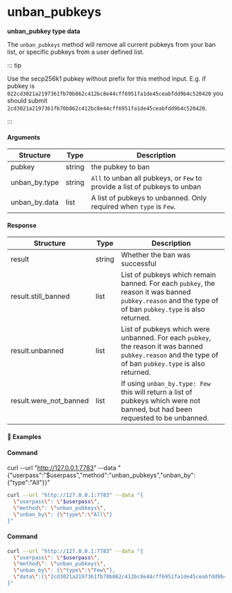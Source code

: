 # unban\_pubkeys

**unban_pubkey type data**

The `unban_pubkeys` method will remove all current pubkeys from your ban list, or specific pubkeys from a user defined list.

::: tip

Use the secp256k1 pubkey without prefix for this method input. E.g. if pubkey is `022cd3021a2197361fb70b862c412bc8e44cff6951fa1de45ceabfdd9b4c520420` you should submit `2cd3021a2197361fb70b862c412bc8e44cff6951fa1de45ceabfdd9b4c520420`.

:::

#### Arguments

| Structure       | Type                       | Description                                                                   |
| --------------- | -------------------------- | ----------------------------------------------------------------------------- |
| pubkey          | string                     | the pubkey to ban                                                             |
| unban_by.type   | string                     | `All` to unban all pubkeys, or `Few` to provide a list of pubkeys to unban    |
| unban_by.data   | list                       | A list of pubkeys to unbanned. Only required when `type` is `Few`.            |


#### Response

| Structure              | Type     | Description                                                                                                                                             |
| ---------------------- | -------- | --------------------------------------------------------------------------------------------------------------------------------------------------------|
| result                 | string   | Whether the ban was successful                                                                                                                          |
| result.still_banned    | list     | List of pubkeys which remain banned. For each `pubkey`, the reason it was banned `pubkey.reason` and the type of of ban `pubkey.type` is also returned. |
| result.unbanned        | list     | List of pubkeys which were unbanned. For each `pubkey`, the reason it was banned `pubkey.reason` and the type of of ban `pubkey.type` is also returned. |
| result.were_not_banned | list     | If using `unban_by.type: Few` this will return a list of pubkeys which were not banned, but had been requested to be unbanned.                          |


#### :pushpin: Examples


#### Command

curl --url "http://127.0.0.1:7783" --data "{\"userpass\":\"$userpass\",\"method\":\"unban_pubkeys\",\"unban_by\":{\"type\":\"All\"}}"

```bash
curl --url "http://127.0.0.1:7783" --data "{
  \"userpass\": \"$userpass\",
  \"method\": \"unban_pubkeys\",
  \"unban_by\": {\"type\":\"All\"}
}"
```

<div style="margin-top: 0.5rem;">

<collapse-text hidden title="Response">

#### Response (success)

```json
{
  "result":{
    "still_banned":{},
    "unbanned":{
      "2cd3021a2197361fb70b862c412bc8e44cff6951fa1de45ceabfdd9b4c520420":{
        "type":"Manual",
        "reason":"testing"
      }
    },
    "were_not_banned":[]
  }
}
```
</collapse-text>

</div>

#### Command

```bash
curl --url "http://127.0.0.1:7783" --data "{
  \"userpass\": \"$userpass\",
  \"method\": \"unban_pubkeys\",
  \"unban_by\": {\"type\":\"Few\"},
  \"data\":[\"2cd3021a2197361fb70b862c412bc8e44cff6951fa1de45ceabfdd9b4c520420\", \"2cd3021a2197361fb70b862c412bc8e44cff6951fa1de45ceabfdd9b4c520422\"]
}"
```

<div style="margin-top: 0.5rem;">

<collapse-text hidden title="Response">

#### Response (success)

```json
{
  "result": {
    "still_banned": {
      "2cd3021a2197361fb70b862c412bc8e44cff6951fa1de45ceabfdd9b4c520421":{
        "type":"Manual",
        "reason":"testing"
      }
    },
    "unbanned": {
      "2cd3021a2197361fb70b862c412bc8e44cff6951fa1de45ceabfdd9b4c520420": {
        "type":"Manual",
        "reason":"testing"
      }
    },
  "were_not_banned": ["2cd3021a2197361fb70b862c412bc8e44cff6951fa1de45ceabfdd9b4c520422"]
  }
}
```

</collapse-text>

</div>

